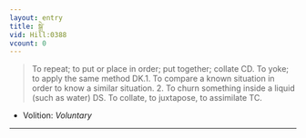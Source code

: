 ```yaml
---
layout: entry
title: སྒྲེ་
vid: Hill:0388
vcount: 0
---
```

> To repeat; to put or place in order; put together; collate CD\. To yoke; to apply the same method DK\.1\. To compare a known situation in order to know a similar situation\. 2\. To churn something inside a liquid (such as water) DS\. To collate, to juxtapose, to assimilate TC\.

* Volition: _Voluntary_

---

